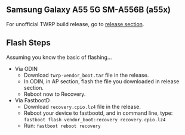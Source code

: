 ## Samsung Galaxy A55 5G SM-A556B (a55x)
For unofficial TWRP build release, go to [release section](https://github.com/cd-Crypton/custom_recovery_tree_samsung_a55x/releases).

## Flash Steps
Assuming you know the basic of flashing...
* Via ODIN
    * Download `twrp-vendor_boot.tar` file in the release.
    * In ODIN, in AP section, flash the file you downloaded in release section.
    * Reboot now to Recovery.
* Via FastbootD
    * Download `recovery.cpio.lz4` file in the release.
    * Reboot your device to fastbootd, and in command line, type: `fastboot flash vendor_boot:recovery recovery.cpio.lz4`
    * Run: `fastboot reboot recovery`